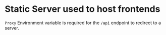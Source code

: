 # Static Server used to host frontends

`Proxy` Environment variable is required for the `/api` endpoint to redirect to a server.
